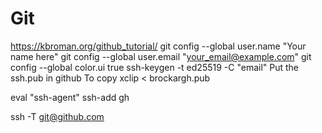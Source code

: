 # Git
 https://kbroman.org/github_tutorial/
 git config --global user.name "Your name here"
 git config --global user.email "your_email@example.com"
 git config --global color.ui true
 ssh-keygen -t ed25519 -C "email"
 Put the ssh.pub in github
 To copy
 xclip < brockargh.pub

 eval "ssh-agent"
 ssh-add gh

 ssh -T git@github.com 
